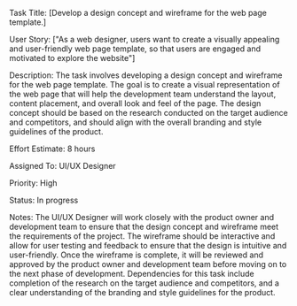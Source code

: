 Task Title: [Develop a design concept and wireframe for the web page template.]

User Story: ["As a web designer, users want to create a visually appealing and user-friendly web page template, so that users are engaged and motivated to explore the website"]

Description: The task involves developing a design concept and wireframe for the web page template. The goal is to create a visual representation of the web page that will help the development team understand the layout, content placement, and overall look and feel of the page. The design concept should be based on the research conducted on the target audience and competitors, and should align with the overall branding and style guidelines of the product.

Effort Estimate: 8 hours

Assigned To: UI/UX Designer

Priority: High

Status: In progress

Notes: The UI/UX Designer will work closely with the product owner and development team to ensure that the design concept and wireframe meet the requirements of the project. The wireframe should be interactive and allow for user testing and feedback to ensure that the design is intuitive and user-friendly. Once the wireframe is complete, it will be reviewed and approved by the product owner and development team before moving on to the next phase of development. Dependencies for this task include completion of the research on the target audience and competitors, and a clear understanding of the branding and style guidelines for the product.





